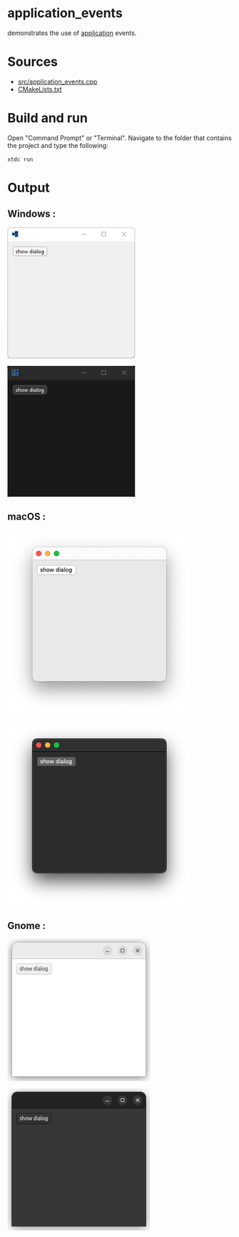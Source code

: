 # application_events

demonstrates the use of [application](https://codedocs.xyz/gammasoft71/xtd/classxtd_1_1forms_1_1application.html) events.

# Sources

* [src/application_events.cpp](src/application_events.cpp)
* [CMakeLists.txt](CMakeLists.txt)

# Build and run

Open "Command Prompt" or "Terminal". Navigate to the folder that contains the project and type the following:

```shell
xtdc run
```

# Output

## Windows :

![Screenshot](../../../../docs/pictures/examples/application_events_w.png)

![Screenshot](../../../../docs/pictures/examples/application_events_wd.png)

## macOS :

![Screenshot](../../../../docs/pictures/examples/application_events_m.png)

![Screenshot](../../../../docs/pictures/examples/application_events_md.png)

## Gnome :

![Screenshot](../../../../docs/pictures/examples/application_events_g.png)

![Screenshot](../../../../docs/pictures/examples/application_events_gd.png)
